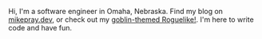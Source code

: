 Hi, I'm a software engineer in Omaha, Nebraska. Find my blog on [mikepray.dev](https://mikepray.dev), or check out my [goblin-themed Roguelike!](https://github.com/mikepray/goblin-crawl). I'm here to write code and have fun.

<!---
mikepray/mikepray is a ✨ special ✨ repository because its `README.md` (this file) appears on your GitHub profile.
You can click the Preview link to take a look at your changes.
--->
